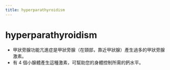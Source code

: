 ```yaml
---
title: hyperparathyroidism
---
```

# hyperparathyroidism

- 甲狀旁腺功能亢進症是甲狀旁腺（在頸部，靠近甲狀腺）產生過多的甲狀旁腺激素。
- 有 4 個小腺體產生這種激素，可幫助您的身體控制所需的鈣水平。
